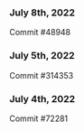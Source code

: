 ### July 8th, 2022

Commit #48948

### July 5th, 2022

Commit #314353


### July 4th, 2022

Commit #72281
